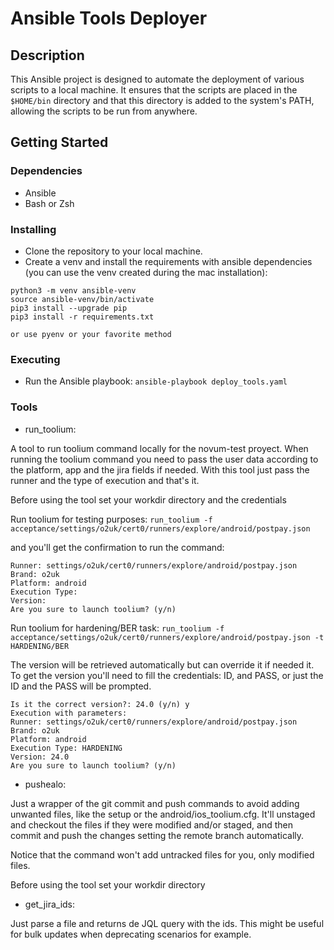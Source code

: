 # Ansible Tools Deployer

## Description

This Ansible project is designed to automate the deployment of various scripts to a local machine. It ensures that the scripts are placed in the `$HOME/bin` directory and that this directory is added to the system's PATH, allowing the scripts to be run from anywhere.

## Getting Started

### Dependencies

* Ansible
* Bash or Zsh

### Installing

* Clone the repository to your local machine.
* Create a venv and install the requirements with ansible dependencies (you can use the venv created during the mac installation):
```
python3 -m venv ansible-venv
source ansible-venv/bin/activate
pip3 install --upgrade pip
pip3 install -r requirements.txt

or use pyenv or your favorite method
```

### Executing

* Run the Ansible playbook:
  `ansible-playbook deploy_tools.yaml`

### Tools

* run_toolium:

A tool to run toolium command locally for the novum-test proyect.
When running the toolium command you need to pass the user data according to the platform, app and the jira fields if needed.
With this tool just pass the runner and the type of execution and that's it.

Before using the tool set your workdir directory and the credentials

Run toolium for testing purposes:
`run_toolium -f acceptance/settings/o2uk/cert0/runners/explore/android/postpay.json`

and you'll get the confirmation to run the command:
```Execution with parameters: 
Runner: settings/o2uk/cert0/runners/explore/android/postpay.json
Brand: o2uk
Platform: android
Execution Type: 
Version: 
Are you sure to launch toolium? (y/n)
```

Run toolium for hardening/BER task:
`run_toolium -f acceptance/settings/o2uk/cert0/runners/explore/android/postpay.json -t HARDENING/BER`

The version will be retrieved automatically but can override it if needed it. To get the version you'll need
to fill the credentials: ID, and PASS, or just the ID and the PASS will be prompted.
```
Is it the correct version?: 24.0 (y/n) y
Execution with parameters: 
Runner: settings/o2uk/cert0/runners/explore/android/postpay.json
Brand: o2uk
Platform: android
Execution Type: HARDENING
Version: 24.0
Are you sure to launch toolium? (y/n)
```
* pushealo:

Just a wrapper of the git commit and push commands to avoid adding unwanted files, like the setup or the android/ios_toolium.cfg.
It'll unstaged and checkout the files if they were modified and/or staged, and then commit and push the changes setting the remote branch automatically.

Notice that the command won't add untracked files for you, only modified files.

Before using the tool set your workdir directory

* get_jira_ids:

Just parse a file and returns de JQL query with the ids. This might be useful for bulk updates when deprecating scenarios for example.
